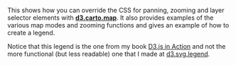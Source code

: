 This shows how you can override the CSS for panning, zooming and layer selector elements with  **[d3.carto.map](https://github.com/emeeks/d3-carto-map)**. It also provides examples of the various map modes and zooming functions and gives an example of how to create a legend.

Notice that this legend is the one from my book [D3.js in Action](http://manning.com/meeks/) and not the more functional (but less readable) one that I made at [d3.svg.legend](http://bl.ocks.org/emeeks/8855733967174fe4b1b4).